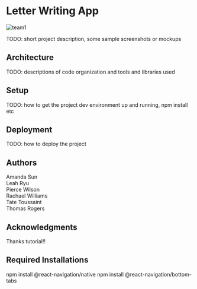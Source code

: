 # Letter Writing App
![team1](https://user-images.githubusercontent.com/45802767/213886442-e6182d95-9df6-4775-bfa4-18b788df374b.jpg)


TODO: short project description, some sample screenshots or mockups

## Architecture

TODO:  descriptions of code organization and tools and libraries used

## Setup

TODO: how to get the project dev environment up and running, npm install etc

## Deployment

TODO: how to deploy the project

## Authors

Amanda Sun <br>
Leah Ryu <br>
Pierce Wilson <br>
Rachael Williams <br>
Tate Toussaint <br>
Thomas Rogers <br>

## Acknowledgments

Thanks tutorial!!


## Required Installations
npm install @react-navigation/native
npm install @react-navigation/bottom-tabs
